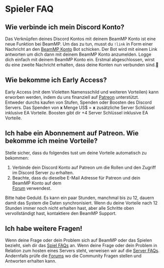 # Spieler FAQ

## Wie verbinde ich mein Discord Konto?

Das Verknüpfen deines Discord Kontos mit deinem BeamMP Konto ist eine neue Funktion bei BeamMP. Um das zu tun, musst du `!link` in Form einer Nachricht an den [BeamMP Konto](https://discordapp.com/channels/@me/1201234743568634026/) Bot schicken. Der Bot wird mit einem Link antworten um dich dann mit deinem BeamMP Konto anzumelden. Logge dich einfach mit deinem BeamMP Konto ein. Erstmal abgeschlossen, wirst du eine zweite Nachricht erhalten, dass deine Konten nun verbunden sind.🎉

## Wie bekomme ich Early Access?

Early Access (mit dem Violetten Namensschild und weiteren Vorteilen) kann erworben werden, indem du uns finanziell auf [Patreon](https://patreon.com/BeamMP) unterstützt. Entweder durchs kaufen von Stufen, Spenden oder Boosten des Discord Servers. Das Spenden von **x** Menge US$ = **x** zusätzliche Server Schlüssel inklusive EA Vorteile. Boosten gibt dir +4 Server Schlüssel inklusive EA Vorteile.

## Ich habe ein Abonnement auf Patreon. Wie bekomme ich meine Vorteile?

Stelle sicher, dass du folgendes tust um deine Vorteile automatisch zu bekommen:

1. Verbinde dein Discord Konto auf Patreon um die Rollen und den Zugriff im Discord Server zu erhalten.
2. Beachte, dass du dieselbe E-Mail Adresse für Patreon und dein BeamMP Konto auf dem<br>[Forum](https://forum.beammp.com/) verwendest.

Bitte habe Geduld. Es kann ein paar Stunden, manchmal bis zu 12, dauern damit das System die Daten synchronisiert. Wenn du deine Vorteile nach 12 Stunden immer noch nicht erhalten hast, aber alle Schritte oben vervollständigt hast, kontaktiere den BeamMP Support.

## Ich habe weitere Fragen!

Wenn deine Frage oder dein Problem sich auf BeamMP oder das Spielen bezieht, sieh dir das [Spiel FAQs](game-faq.md) an. Wenn deine Frage oder dein Problem in Relation zum hosten eines Servers steht, verweisen wir auf die [Server FAQs](server-faq.md). Andernfalls prüfe die [Forums](https://forum.beammp.com/c/faq/35) wo die Community Fragen stellen und Antworten erhalten kann.
